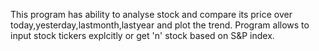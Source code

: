 This program has ability to analyse stock and compare its price over today,yesterday,lastmonth,lastyear and plot the trend.
Program allows to input stock tickers explcitly or get 'n' stock based on S&P index.
